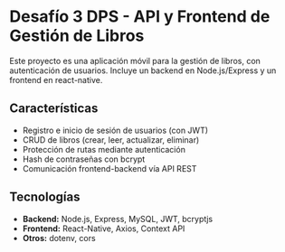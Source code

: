 # Desafío 3 DPS - API y Frontend de Gestión de Libros

Este proyecto es una aplicación móvil para la gestión de libros, con autenticación de usuarios. Incluye un backend en Node.js/Express y un frontend en react-native.

## Características

- Registro e inicio de sesión de usuarios (con JWT)
- CRUD de libros (crear, leer, actualizar, eliminar)
- Protección de rutas mediante autenticación
- Hash de contraseñas con bcrypt
- Comunicación frontend-backend vía API REST

## Tecnologías

- **Backend:** Node.js, Express, MySQL, JWT, bcryptjs
- **Frontend:** React-Native, Axios, Context API
- **Otros:** dotenv, cors
